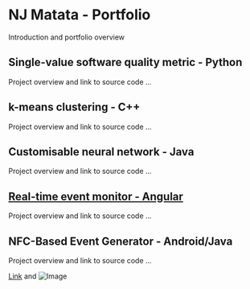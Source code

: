 # NJ Matata - Portfolio

Introduction and portfolio overview 

## Single-value software quality metric - Python  
Project overview and link to source code ...

## k-means clustering - C++  
Project overview and link to source code ...

## Customisable neural network - Java  
Project overview and link to source code ...

## [Real-time event monitor - Angular](https://github.com/Pendo720/Tri-Font)  
Project overview and link to source code ...

## NFC-Based Event Generator - Android/Java  
Project overview and link to source code ...

[Link](url) and ![Image](src)
